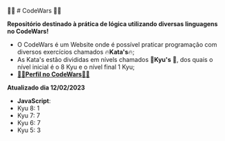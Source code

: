 🐱‍👤 # CodeWars 🐱‍👤

**Repositório destinado à prática de lógica utilizando diversas linguagens no CodeWars!**


- O CodeWars é um Website onde é possível praticar programação com diversos exercícios chamados 🔥**Kata's**🔥;
- As Kata's estão divididas em nívels chamados 🥋**Kyu's** 🥋, dos quais o nível inicial é o 8 Kyu e o nível final 1 Kyu;
- [🐱‍👤**Perfil no CodeWars**🐱‍👤](https://www.codewars.com/users/Hesico/stats)

**Atualizado dia 12/02/2023**

- **JavaScript**:
 - Kyu 8: 1
 - Kyu 7: 7
 - Kyu 6: 7
 - Kyu 5: 3
